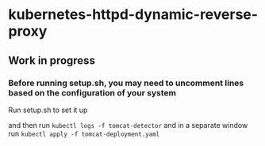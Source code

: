 # kubernetes-httpd-dynamic-reverse-proxy

## Work in progress

### Before running setup.sh, you may need to uncomment lines based on the configuration of your system

Run setup.sh to set it up

and then run
`kubectl logs -f tomcat-detector`
and in a separate window run
`kubectl apply -f tomcat-deployment.yaml`
